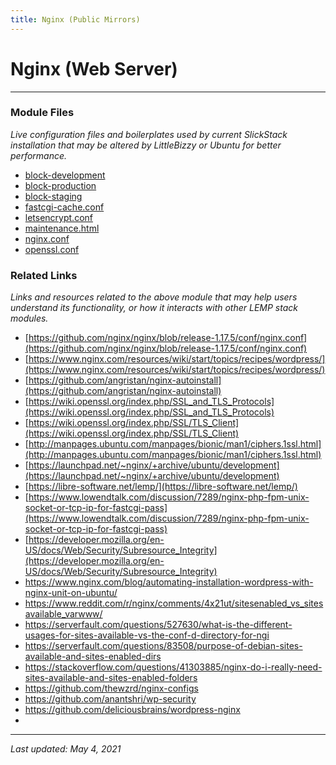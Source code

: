 ```yaml
---
title: Nginx (Public Mirrors)
---
```


# Nginx (Web Server)

----

### Module Files

*Live configuration files and boilerplates used by current SlickStack installation that may be altered by LittleBizzy or Ubuntu for better performance.*

* [block-development](block-development.txt)
* [block-production](block-production.txt)
* [block-staging](block-staging.txt)
* [fastcgi-cache.conf](fastcgi-cache-conf.txt)
* [letsencrypt.conf](letsencrypt-conf.txt)
* [maintenance.html](maintenance.txt)
* [nginx.conf](nginx-conf.txt)
* [openssl.conf](openssl-conf.txt)

### Related Links

*Links and resources related to the above module that may help users understand its functionality, or how it interacts with other LEMP stack modules.*

* [https://github.com/nginx/nginx/blob/release-1.17.5/conf/nginx.conf](https://github.com/nginx/nginx/blob/release-1.17.5/conf/nginx.conf)
* [https://www.nginx.com/resources/wiki/start/topics/recipes/wordpress/](https://www.nginx.com/resources/wiki/start/topics/recipes/wordpress/)
* [https://github.com/angristan/nginx-autoinstall](https://github.com/angristan/nginx-autoinstall)
* [https://wiki.openssl.org/index.php/SSL_and_TLS_Protocols](https://wiki.openssl.org/index.php/SSL_and_TLS_Protocols)
* [https://wiki.openssl.org/index.php/SSL/TLS_Client](https://wiki.openssl.org/index.php/SSL/TLS_Client)
* [http://manpages.ubuntu.com/manpages/bionic/man1/ciphers.1ssl.html](http://manpages.ubuntu.com/manpages/bionic/man1/ciphers.1ssl.html)
* [https://launchpad.net/~nginx/+archive/ubuntu/development](https://launchpad.net/~nginx/+archive/ubuntu/development)
* [https://libre-software.net/lemp/](https://libre-software.net/lemp/)
* [https://www.lowendtalk.com/discussion/7289/nginx-php-fpm-unix-socket-or-tcp-ip-for-fastcgi-pass](https://www.lowendtalk.com/discussion/7289/nginx-php-fpm-unix-socket-or-tcp-ip-for-fastcgi-pass)
* [https://developer.mozilla.org/en-US/docs/Web/Security/Subresource_Integrity](https://developer.mozilla.org/en-US/docs/Web/Security/Subresource_Integrity)
* https://www.nginx.com/blog/automating-installation-wordpress-with-nginx-unit-on-ubuntu/
* https://www.reddit.com/r/nginx/comments/4x21ut/sitesenabled_vs_sitesavailable_varwww/
* https://serverfault.com/questions/527630/what-is-the-different-usages-for-sites-available-vs-the-conf-d-directory-for-ngi
* https://serverfault.com/questions/83508/purpose-of-debian-sites-available-and-sites-enabled-dirs
* https://stackoverflow.com/questions/41303885/nginx-do-i-really-need-sites-available-and-sites-enabled-folders
* https://github.com/thewzrd/nginx-configs
* https://github.com/anantshri/wp-security
* https://github.com/deliciousbrains/wordpress-nginx
* 
----

*Last updated: May 4, 2021*
